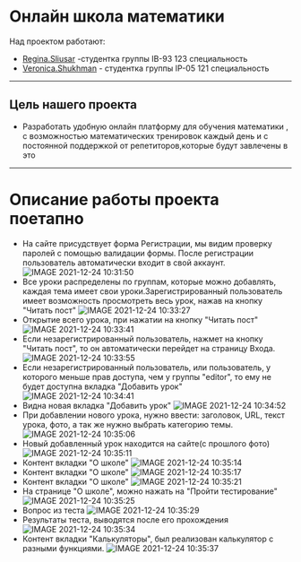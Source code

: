 # Онлайн школа математики 
Над проектом работают: 
+ [Regina.Sliusar](https://github.com/regina404) -студентка группы IB-93 123 специальность 
+ [Veronica.Shukhman](https://github.com/nikelyandjelo) - студентка группы IP-05 121 специальность 
 ---
## Цель нашего проекта 
* Разработать удобную онлайн платформу для обучения математики , с возможностью математических тренировок каждый день и с постоянной поддержкой от репетиторов,которые будут завлечены в это 

------------
# Описание работы проекта поетапно 
* На сайте присудствует форма Регистрации, мы видим проверку паролей с помощью валидации формы. После регистрации пользователь автоматически входит в свой аккаунт.
![IMAGE 2021-12-24 10:31:50](https://user-images.githubusercontent.com/71755968/147334912-2a865a24-fb58-4521-8bca-f0524e3af42b.jpg)
* Все уроки распределены по группам, которые можно добавлять, каждая тема имеет свои уроки.Зарегистрированный пользователь имеет возможность просмотреть весь урок, нажав на кнопку "Читать пост"
![IMAGE 2021-12-24 10:33:27](https://user-images.githubusercontent.com/71755968/147335028-45caa592-6f39-4123-9160-f100b9c0db06.jpg)
* Открытие всего урока, при нажатии на кнопку "Читать пост"
![IMAGE 2021-12-24 10:33:41](https://user-images.githubusercontent.com/71755968/147335045-f6921f2e-4434-4ed5-a4a9-a850a4164257.jpg)
* Если незарегистрированный пользователь, нажмет на кнопку "Читать пост", то он автоматически перейдет на страницу Входа.
![IMAGE 2021-12-24 10:33:55](https://user-images.githubusercontent.com/71755968/147335060-7804f16f-d435-43fc-baad-810b5444affb.jpg)
* Если незарегистрированный пользователь, или пользователь, у которого меньше прав доступа, чем у группы "editor", то ему не будет доступна вкладка "Добавить урок"
![IMAGE 2021-12-24 10:34:41](https://user-images.githubusercontent.com/71755968/147335134-6ce13ec6-a1aa-4d54-b661-96e58402035f.jpg)
* Видна новая вкладка "Добавить урок"
![IMAGE 2021-12-24 10:34:52](https://user-images.githubusercontent.com/71755968/147335164-63fe4a8d-f425-478a-bc2b-f6ad10517b2c.jpg)
* При добавлении нового урока, нужно ввести: заголовок, URL, текст урока, фото, а так же нужно выбрать категорию темы.
![IMAGE 2021-12-24 10:35:06](https://user-images.githubusercontent.com/71755968/147335198-a1933b0b-7374-4d25-889b-07829237f573.jpg)
* Новый добавленный урок находится на сайте(с прошлого фото)
![IMAGE 2021-12-24 10:35:11](https://user-images.githubusercontent.com/71755968/147335205-146824c4-c982-4969-82a0-179146c1fc6c.jpg)
* Контент вкладки "О школе"
![IMAGE 2021-12-24 10:35:14](https://user-images.githubusercontent.com/71755968/147335216-b7e50c1b-7449-4037-81d7-3c2f9bdd77ac.jpg)
* Контент вкладки "О школе"
![IMAGE 2021-12-24 10:35:17](https://user-images.githubusercontent.com/71755968/147335223-5d16d05b-7593-4e5b-a096-e72ea8745e0e.jpg)
* Контент вкладки "О школе"
![IMAGE 2021-12-24 10:35:21](https://user-images.githubusercontent.com/71755968/147335230-3bf17f0d-8717-4144-928d-4f07914a916c.jpg)
* На странице "О школе", можно нажать на "Пройти тестирование"
![IMAGE 2021-12-24 10:35:25](https://user-images.githubusercontent.com/71755968/147335237-686b7c7c-be6a-49d6-9671-b6aa070e0ddc.jpg)
* Вопрос из теста
![IMAGE 2021-12-24 10:35:29](https://user-images.githubusercontent.com/71755968/147335242-c83fe368-f8eb-451a-aee2-eb97b407ab03.jpg)
* Результаты теста, выводятся после его прохождения
![IMAGE 2021-12-24 10:35:34](https://user-images.githubusercontent.com/71755968/147335253-fc680708-043e-43df-810f-b7f0e3174b53.jpg)
* Контент вкладки "Калькуляторы", был реализован калькулятор с разными функциями.
![IMAGE 2021-12-24 10:35:37](https://user-images.githubusercontent.com/71755968/147335261-0389f0e6-30a1-467f-9334-1568a0ed9a69.jpg)
